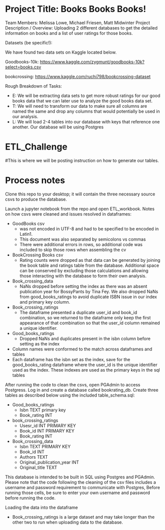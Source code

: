 <h1> Project Title: Books Books Books! </h1>
Team Members: Melissa Lowe, Michael Friesen, Matt Midwinter
Project Description / Overview: Uploading 2 different databases to get the detailed information on books and a list of user ratings for those books.




Datasets (be specific!): 

We have found two data sets on Kaggle located below.

Goodbooks-10k: https://www.kaggle.com/zygmunt/goodbooks-10k?select=books.csv

bookcrossing: https://www.kaggle.com/ruchi798/bookcrossing-dataset




Rough Breakdown of Tasks:
* E: We will be extracting data sets to get more robust ratings for our good books data that we can later use to analyze the good books data set.
* T: We will need to transform our data to make sure all columns are named the same and drop any columns that would potentially be used in our analysis. 
* L: We will load 2-4 tables into our database with keys that reference one another. Our database will be using Postgres


<h1> ETL_Challenge</h1>
#This is where we will be posting instruction on how to generate our tables. 

<h1>Process notes</h1>

Clone this repo to your desktop; it will contain the three necessary source csvs to produce the database.

Launch a jupyter notebook from the repo and open ETL_workbook.
Notes on how csvs were cleaned and issues resolved in dataframes:
* GoodBooks csv 
  * was not encoded in UTF-8 and had to be specified to be encoded in Latin1. 
  * This document was also separated by semicolons vs commas
  * There were additional errors in rows, so additional code was included to skip those rows when assembling the cv
* BookCrossing Books csv
  * Rating counts were dropped as that data can be generated by joining the book table and ratings table from the database.  Additional space can be conserved by excluding those calculations and allowing those interacting with the database to form their own analysis.
* Book_crossing_data
  * NaNs dropped before setting the index as there was an absent publication year for BossyPants by Tina Fey. We also dropped NaNs from good_books_ratings to avoid duplicate ISBN issue in our index and primary key column.
* Book_crossing_ratings
  * The dataframe presented a duplicate user_id and book_id combination, so we returned to the dataframe only keep the first appearance of that combination so that the user_id column remained a unique identifier.
* Good_books_ratings
  * Dropped NaNs and duplicates present in the isbn column before setting as the index
* Column names were conformed to the match across dataframes and tables
* Each dataframe has the isbn set as the index, save for the good_books_rating dataframe where the user_id is the unique identifier used as the index. These indexes are used as the primary keys in the sql tables

After running the code to clean the csvs, open PGAdmin to access Postgress.
Log in and create a database called bookrating_db.
Create three tables as described below using the included table_schema.sql:
* Good_books_ratings
    * Isbn TEXT primary key
    * Book_rating INT
* book_crossing_ratings
    * Usesr_id INT PRIMARY KEY
    * Book_id INT PRIMARY KEY
    * Book_rating INT
* Book_crossing_data
    * Isbn TEXT PRIMARY KEY
    * Book_id INT
    * Authors TEXT
    * Original_publication_year INT
    * Original_title TEXT


This database is intended to be built in SQL using Postgres and PGAdmin.  Please note that the code following the cleaning of the csv files includes a username and password requirement to communicate with Postgres,  Before running those cells, be sure to enter your own username and password before running the code.

Loading the data into the dataframe
* Book_crossing_ratings is a large dataset and may take longer than the other two to run when uploading data to the database.
